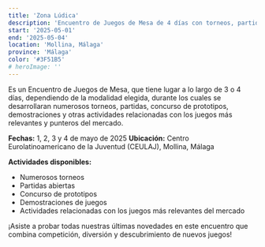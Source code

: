 ```yaml
---
title: 'Zona Lúdica'
description: 'Encuentro de Juegos de Mesa de 4 días con torneos, partidas, concurso de prototipos y demostraciones.'
start: '2025-05-01'
end: '2025-05-04'
location: 'Mollina, Málaga'
province: 'Málaga'
color: '#3F51B5'
# heroImage: ''
---
```


Es un Encuentro de Juegos de Mesa, que tiene lugar a lo largo de 3 o 4 días, dependiendo de la modalidad elegida, durante los cuales se desarrollaran numerosos torneos, partidas, concurso de prototipos, demostraciones y otras actividades relacionadas con los juegos más relevantes y punteros del mercado.

**Fechas:** 1, 2, 3 y 4 de mayo de 2025
**Ubicación:** Centro Eurolatinoamericano de la Juventud (CEULAJ), Mollina, Málaga

**Actividades disponibles:**
- Numerosos torneos
- Partidas abiertas
- Concurso de prototipos
- Demostraciones de juegos
- Actividades relacionadas con los juegos más relevantes del mercado

¡Asiste a probar todas nuestras últimas novedades en este encuentro que combina competición, diversión y descubrimiento de nuevos juegos!

